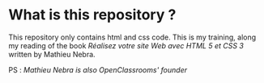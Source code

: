 # What is this repository ?

This repository only contains html and css code. This is my training, along my reading of the book *Réalisez votre site Web avec HTML 5 et CSS 3* written by Mathieu Nebra.

PS : *Mathieu Nebra is also OpenClassrooms' founder*
